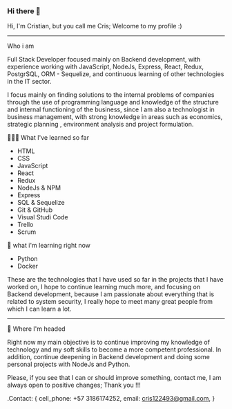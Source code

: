 ### Hi there 👋

Hi, I'm Cristian, but you call me Cris; Welcome to my profile :)
____________________________________________________________________

Who i am

Full Stack Developer focused mainly on Backend development, with experience working with JavaScript, NodeJs, Express, React, Redux, PostgrSQL, ORM - Sequelize, and continuous learning of other technologies in the IT sector.

I focus mainly on finding solutions to the internal problems of companies through the use of programming language and knowledge of the structure and internal functioning of the business, since I am also a technologist in business management, with strong knowledge in areas such as economics, strategic planning , environment analysis and project formulation.


👩🏻‍🎓 What I've learned so far
 - HTML
 - CSS
 - JavaScript
 - React
 - Redux
 - NodeJs & NPM
 - Express
 - SQL & Sequelize
 - Git & GitHub
 - Visual Studi Code
 - Trello
 - Scrum

 🌱 what i'm learning right now
 - Python
 - Docker

These are the technologies that I have used so far in the projects that I have worked on, I hope to continue learning much more, and focusing on Backend development, because I am passionate about everything that is related to system security, I really hope to meet many great people from which I can learn a lot.

______________________________________________________________________________________________________________________________________________________________

🚀 Where I'm headed

Right now my main objective is to continue improving my knowledge of technology and my soft skills to become a more competent professional. In addition, continue deepening in Backend development and doing some personal projects with NodeJs and Python.

Please, if you see that I can or should improve something, contact me, I am always open to positive changes; Thank you !!!

.Contact: {
    cell_phone: +57 3186174252,
    email: cris122493@gmail.com,
    }

<!--
**Eduardo9324/Eduardo9324** is a ✨ _special_ ✨ repository because its `README.md` (this file) appears on your GitHub profile.

Here are some ideas to get you started:

- 🔭 I’m currently working on ...
- 🌱 I’m currently learning ...
- 👯 I’m looking to collaborate on ...
- 🤔 I’m looking for help with ...
- 💬 Ask me about ...
- 📫 How to reach me: ...
- 😄 Pronouns: ...
- ⚡ Fun fact: ...
-->
